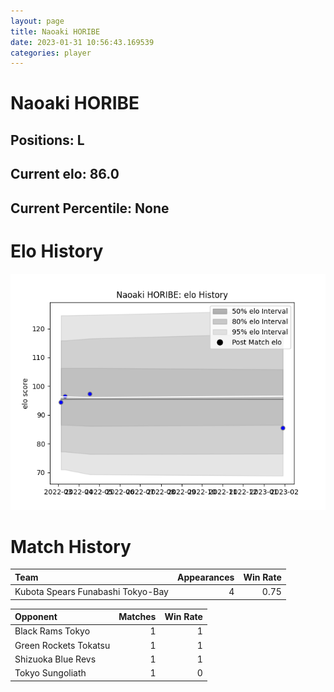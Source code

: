 ```yaml
---  
layout: page  
title: Naoaki HORIBE  
date: 2023-01-31 10:56:43.169539  
categories: player  
---
```

# Naoaki HORIBE

## Positions: L

## Current elo: 86.0

## Current Percentile: None

# Elo History


![elo history](history_NaoakiHORIBE.png)
# Match History


| Team                              |   Appearances |   Win Rate |
|:----------------------------------|--------------:|-----------:|
| Kubota Spears Funabashi Tokyo-Bay |             4 |       0.75 |

| Opponent              |   Matches |   Win Rate |
|:----------------------|----------:|-----------:|
| Black Rams Tokyo      |         1 |          1 |
| Green Rockets Tokatsu |         1 |          1 |
| Shizuoka Blue Revs    |         1 |          1 |
| Tokyo Sungoliath      |         1 |          0 |